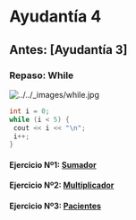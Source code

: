 # Ayudantía 4
## Antes: [Ayudantía 3]

### Repaso: While
![../../_images/while.jpg](https://www2.eii.uva.es/fund_inf/cpp/_images/while.jpg)

```c++
int i = 0;  
while (i < 5) {  
 cout << i << "\n";  
 i++;  
}
```

#### Ejercicio Nº1: [Sumador](https://github.com/Fofichan/Ayu01-2022/blob/main/z.%20Snippets/Sumador.md)
#### Ejercicio Nº2: [Multiplicador](https://github.com/Fofichan/Ayu01-2022/blob/main/z.%20Snippets/Multiplicador.md)
#### Ejercicio Nº3: [Pacientes](https://github.com/Fofichan/Ayu01-2022/blob/main/z.%20Snippets/Multiplicador.md)

